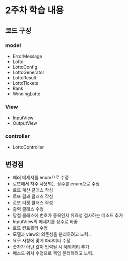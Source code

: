 # 2주차 학습 내용

## 코드 구성
### model
- ErrorMessage
- Lotto
- LottoConfig
- LottoGenerator
- LottoResult
- LottoTickets
- Rank
- WinningLotto

### View
- InputView
- OutputView

### controller
- LottoController

## 변경점

- 에러 메세지를 enum으로 수정
- 로또에서 자주 사용되는 상수를 enum으로 수정
- 로또 계산 클래스 작성
- 로또 결과 클래스 작성
- 로또 티켓 클래스 작성
- 출력 클래스 수정
- 당첨 클래스에 번호가 중복인지 유효성 검사하는 메소드 추가
- InputView의 메세지를 상수로 바꿈
- 로또 컨트롤러 수정
- 모델과 view의 의존성을 분리하려고 노력..
- 요구 사항에 맞게 파라미터 수정
- 숫자가 아닌 값이 입력될 시 예외처리 추가
- 메소드 위치 수정으로 책임 분리하려고 노력..
